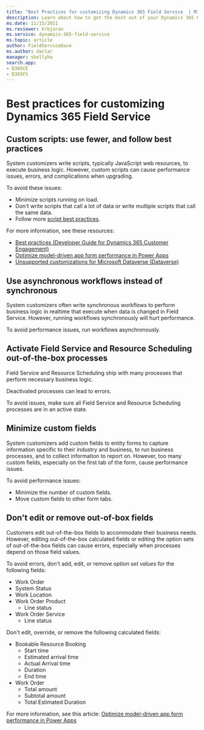 ```yaml
---
title: "Best Practices for customizing Dynamics 365 Field Service  | MicrosoftDocs"
description: Learn about how to get the most out of your Dynamics 365 Field Service customizations.
ms.date: 11/15/2021
ms.reviewer: krbjoran
ms.service: dynamics-365-field-service
ms.topic: article
author: FieldServiceDave
ms.author: daclar
manager: shellyha
search.app:
- D365CE
- D365FS
---
```


# Best practices for customizing Dynamics 365 Field Service


## Custom scripts: use fewer, and follow best practices

System customizers write scripts, typically JavaScript web resources, to execute business logic. However, custom scripts can cause performance issues, errors, and complications when upgrading.

To avoid these issues: 

- Minimize scripts running on load.
- Don't write scripts that call a lot of data or write multiple scripts that call the same data.
- Follow more [script best practices](/dynamics365/customerengagement/on-premises/developer/best-practices-sdk?view=op-9-1).

For more information, see these resources:

- [Best practices (Developer Guide for Dynamics 365 Customer Engagement)](/dynamics365/customerengagement/on-premises/developer/best-practices-sdk?view=op-9-1)
- [Optimize model-driven app form performance in Power Apps](/powerapps/maker/model-driven-apps/optimize-form-performance)
- [Unsupported customizations for Microsoft Dataverse (Dataverse)](/powerapps/developer/data-platform/supported-customizations#unsupported-customizations)

## Use asynchronous workflows instead of synchronous

System customizers often write synchronous workflows to perform business logic in realtime that execute when data is changed in Field Service. However, running workflows synchronously will hurt performance.

To avoid performance issues, run workflows asynchronously.

## Activate Field Service and Resource Scheduling out-of-the-box processes

Field Service and Resource Scheduling ship with many processes that perform necessary business logic.

Deactivated processes can lead to errors.

To avoid issues, make sure all Field Service and Resource Scheduling processes are in an active state.

## Minimize custom fields

System customizers add custom fields to entity forms to capture information specific to their industry and business, to run business processes, and to collect information to report on. However, too many custom fields, especially on the first tab of the form, cause performance issues.

To avoid performance issues:

- Minimize the number of custom fields.
- Move custom fields to other form tabs.

## Don't edit or remove out-of-box fields

Customers edit out-of-the-box fields to accommodate their business needs. However, editing out-of-the-box calculated fields or editing the option sets of out-of-the-box fields can cause errors, especially when processes depend on those field values.

To avoid errors, don't add, edit, or remove _option set values_ for the following fields:
- Work Order
 - System Status
 - Work Location
- Work Order Product
  - Line status
- Work Order Service
  - Line status

Don't edit, override, or remove the following calculated fields:
- Bookable Resource Booking
  - Start time
  - Estimated arrival time
  - Actual Arrival time
  - Duration
  - End time
- Work Order
  - Total amount
  - Subtotal amount
  - Total Estimated Duration

For more information, see this article: [Optimize model-driven app form performance in Power Apps](/powerapps/maker/model-driven-apps/optimize-form-performance)
